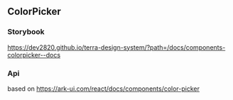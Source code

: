 ## ColorPicker

### Storybook

https://dev2820.github.io/terra-design-system/?path=/docs/components-colorpicker--docs

### Api

based on https://ark-ui.com/react/docs/components/color-picker
